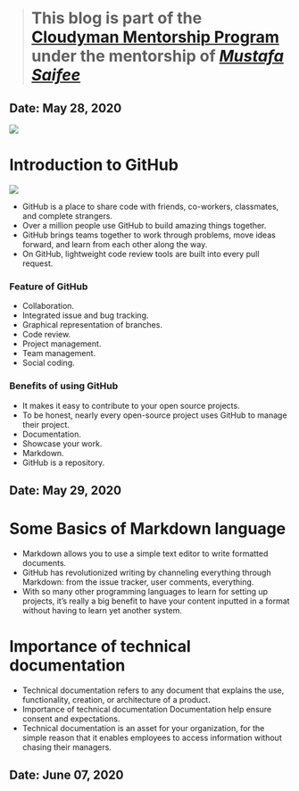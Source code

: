 > # This blog is part of the **[Cloudyman Mentorship Program](https://t.co/78sRvCvYiO?amp=1)** under the mentorship of *[Mustafa Saifee](https://www.linkedin.com/in/saifeemustafaq/)*

## Date: May 28, 2020

![](https://venturebeat.com/wp-content/uploads/2019/05/github-azure.png?w=1200&strip=all)


# Introduction to GitHub 

![](https://cdn.freebiesbug.com/wp-content/uploads/2012/12/github-psd-icon.jpg)

- GitHub is a place to share code with friends, co-workers, classmates, and complete strangers. 
- Over a million people use GitHub to build amazing things together.
- GitHub brings teams together to work through problems, move ideas forward, and learn from each other along the way. 
- On GitHub, lightweight code review tools are built into every pull request.

### Feature of GitHub

- Collaboration.
- Integrated issue and bug tracking.
- Graphical representation of branches.
- Code review.
- Project management.
- Team management.
- Social coding.

### Benefits of using GitHub

- It makes it easy to contribute to your open source projects. 
- To be honest, nearly every open-source project uses GitHub to manage their project.
- Documentation. 
- Showcase your work.
- Markdown.
- GitHub is a repository. 

## Date: May 29, 2020

# Some Basics of Markdown language 

- Markdown allows you to use a simple text editor to write formatted documents. 
- GitHub has revolutionized writing by channeling everything through Markdown: from the issue tracker, user comments, everything. 
- With so many other programming languages to learn for setting up projects, it’s really a big benefit to have your content inputted in a format without having to learn yet another system.

# Importance of technical documentation 

- Technical documentation refers to any document that explains the use, functionality, creation, or architecture of a product. 
- Importance of technical documentation Documentation help ensure consent and expectations. 
- Technical documentation is an asset for your organization, for the simple reason that it enables employees to access information without chasing their managers.

## Date: June 07, 2020
